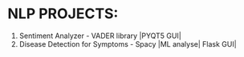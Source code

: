 # NLP PROJECTS:
1) Sentiment Analyzer - VADER library |PYQT5 GUI|
2) Disease Detection for Symptoms - Spacy |ML analyse| Flask GUI|
